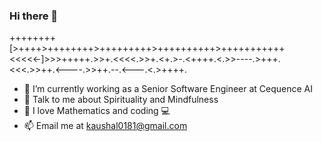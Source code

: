 ### Hi there 👋

++++++++[>++++>++++++++>+++++++++>++++++++++>+++++++++++<<<<<-]>>>+++++.>>+.<<<<.>>+.<+.>-.<++++.<.>>----.>+++.<<<.>>++.<----.>>++.--.<---.<.>++++.

<!--
**kaushal02/kaushal02** is a ✨ _special_ ✨ repository because its `README.md` (this file) appears on your GitHub profile.

Here are some ideas to get you started:
- 👯 I’m looking to collaborate on ...
- 🤔 I’m looking for help with ...
- 🌱 I’m currently learning ...
- ⚡ Fun fact: ...
-->

- 🔭 I’m currently working as a Senior Software Engineer at Cequence AI
- 💬 Talk to me about Spirituality and Mindfulness
- 🌱 I love Mathematics and coding 💻
- 📫 Email me at kaushal0181@gmail.com
